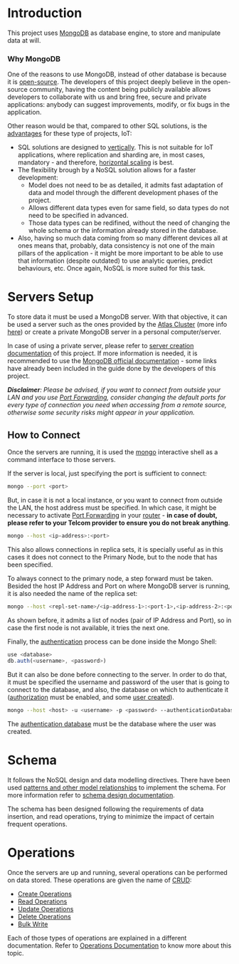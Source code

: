 # Introduction

This project uses [MongoDB](https://www.mongodb.com/) as database engine, to 
store and manipulate data at will.

### Why MongoDB

One of the reasons to use MongoDB, instead of other database is because it is 
[open-source](https://github.com/mongodb). The developers of this project 
deeply believe in the open-source community, having the content being publicly 
available allows developers to collaborate with us and bring free, secure and 
private applications: anybody can suggest improvements, modify, or fix bugs 
in the application.

Other reason would be that, compared to other SQL solutions, is the 
[advantages](https://www.integrant.com/when-to-use-sql-vs-nosql/) for these 
type of projects, IoT:
- SQL solutions are designed to 
[vertically](https://www.techopedia.com/definition/9912/vertical-scaling).
This is not suitable for IoT applications, where replication and sharding 
are, in most cases, mandatory - and therefore, 
[horizontal scaling](https://www.techopedia.com/definition/7594/horizontal-scaling)
is best.
- The flexibility brough by a NoSQL solution allows for a faster development:
  - Model does not need to be as detailed, it admits fast adaptation of data 
  and model through the different development phases of the project.
  - Allows different data types even for same field, so data types do not need
  to be specified in advanced.
  - Those data types can be redifined, without the need of changing the whole 
  schema or the information already stored in the database.
- Also, having so much data coming from so many different devices all at ones
means that, probably, data consistency is not one of the main pillars of the 
application - it might be more important to be able to use that information 
(despite outdated) to use analytic queries, predict behaviours, etc. Once 
again, NoSQL is more suited for this task.

# Servers Setup

To store data it must be used a MongoDB server. With that objective, it can be 
used a server such as the ones provided by the 
[Atlas Cluster](https://www.mongodb.com/cloud/atlas) (more info 
[here](https://docs.atlas.mongodb.com/cluster-configuration/)) or create a 
private MongoDB server in a personal computer/server.

In case of using a private server, please refer to 
[server creation documentation](https://github.com/laurapm/UBICUA/tree/master/database/config_scripts)
of this project. If more 
information is needed, it is recommended to use the 
[MongoDB official documentation](https://docs.mongodb.com/) - some links have 
already been included in the guide done by the developers of this project.

_**Disclaimer**: Please be advised, if you want to connect from outside your 
LAN and you use 
[Port Forwarding](https://en.wikipedia.org/wiki/Port_forwarding), 
consider changing the default ports for every type of connection you need when
accessing from a remote source, otherwise some security risks might appear in 
your application._

## How to Connect

Once the servers are running, it is used the 
[mongo](https://docs.mongodb.com/manual/reference/program/mongo/#bin.mongo)
interactive shell as a command interface to those servers.

If the server is local, just specifying the port is sufficient to connect:

```bash
mongo --port <port>
```

But, in case it is not a local instance, or you want to connect from outside 
the LAN, the host address must be specified. In which case, it might be 
necessary to activate 
[Port Forwarding](https://www.portforwarding.org/) in your 
[router](https://portforward.com/) - **in case of doubt, please refer to your  Telcom provider to ensure you do not break anything**.

```bash
mongo --host <ip-address>:<port>
```

This also allows connections in replica sets, it is specially useful as in this
cases it does not connect to the Primary Node, but to the node that has been 
specified.

To always connect to the primary node, a step forward must be taken. Besided 
the host IP Address and Port on where MongoDB server is running, it is also 
needed the name of the replica set:

```bash
mongo --host <repl-set-name>/<ip-address-1>:<port-1>,<ip-address-2>:<port-2>,...
```

As shown before, it admits a list of nodes (pair of IP Address and Port), so in 
case the first node is not available, it tries the next one.

Finally, the 
[authentication](https://docs.mongodb.com/manual/core/authentication/) process 
can be done inside the Mongo Shell:

```javascript
use <database>
db.auth(<username>, <password>)
```

But it can also be done before connecting to the server. In order to do that, 
it must be specified the username and password of the user that is going to 
connect to the database, and also, the database on which to authenticate it 
([authorization](https://docs.mongodb.com/manual/reference/configuration-options/#security.authorization) 
must be enabled, and some 
[user created](https://docs.mongodb.com/manual/reference/method/db.createUser/)).

```bash
mongo --host <host> -u <username> -p <password> --authenticationDatabase <database>
```

The 
[authentication database](https://docs.mongodb.com/manual/reference/program/mongo/#cmdoption-mongo-authenticationdatabase) 
must be the database where the user was created.

# Schema

It follows the NoSQL design and data modelling directives. There have been used 
[patterns and other model relationships](https://docs.mongodb.com/manual/applications/data-models/) 
to implement the schema. For more information refer to 
[schema design documentation](https://github.com/laurapm/UBICUA/tree/master/database/schema_design).

The schema has been designed following the requirements of data insertion, and 
read operations, trying to minimize the impact of certain frequent operations.

# Operations

Once the servers are up and running, several operations can be performed on 
data stored. These operations are given the name of 
[CRUD](https://docs.mongodb.com/manual/crud/):
- [Create Operations](https://docs.mongodb.com/manual/crud/#create-operations)
- [Read Operations](https://docs.mongodb.com/manual/crud/#read-operations)
- [Update Operations](https://docs.mongodb.com/manual/crud/#update-operations)
- [Delete Operations](https://docs.mongodb.com/manual/crud/#delete-operations)
- [Bulk Write](https://docs.mongodb.com/manual/crud/#bulk-write)

Each of those types of operations are explained in a different documentation. 
Refer to 
[Operations Documentation](https://github.com/laurapm/UBICUA/tree/master/database/operations) 
to know more about this topic.
